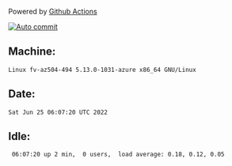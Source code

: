 Powered by [Github Actions](https://github.com/features/actions)

[![Auto commit](https://github.com/gyfary/workstation/workflows/Auto%20commit/badge.svg)](https://github.com/gyfary/workstation/actions?query=workflow%3A%22Auto+commit%22)

## Machine:
```
Linux fv-az504-494 5.13.0-1031-azure x86_64 GNU/Linux
```
## Date:
```
Sat Jun 25 06:07:20 UTC 2022
```
## Idle:
```
 06:07:20 up 2 min,  0 users,  load average: 0.18, 0.12, 0.05
```
